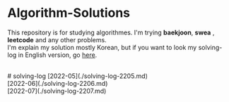 # Algorithm-Solutions
This repository is for studying algorithmes. I'm trying **baekjoon**, **swea** , **leetcode** and any other problems. <br>
I'm explain my solution mostly Korean, but if you want to look my solving-log in English version, go [here](./leetcode). <br>

<br>
# solving-log
[2022-05](./solving-log-2205.md)<br>
[2022-06](./solving-log-2206.md)<br>
[2022-07](./solving-log-2207.md)<br>

